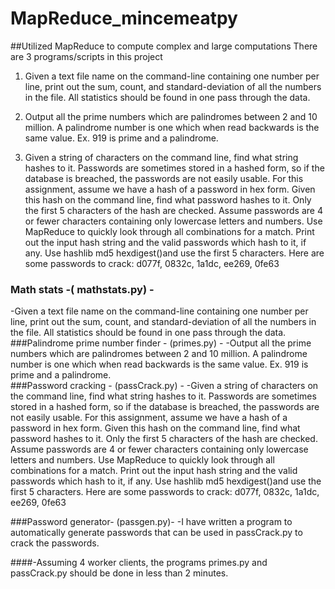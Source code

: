 # MapReduce_mincemeatpy
##Utilized MapReduce to compute complex and large computations
There are 3 programs/scripts in this project
1) Given a text file name on the command-line containing one number per line, print out the sum, count, and standard-deviation of all the numbers in the file. All statistics should be found in one pass through the data.

2) Output all the prime numbers which are palindromes between 2 and 10 million. A palindrome number is one which when read backwards is the same value. Ex. 919 is prime and a palindrome.


3) Given a string of characters on the command line, find what string hashes to it. Passwords are sometimes stored in a hashed form, so if the database is breached, the passwords are not easily usable. For this assignment, assume we have a hash of a password in hex form. Given this hash on the command line, find what password hashes to it. Only the first 5 characters of the hash are checked. Assume passwords are 4 or fewer characters containing only lowercase letters and numbers. Use MapReduce to quickly look through all combinations for a match. Print out the input hash string and the valid passwords which hash to it, if any. Use hashlib md5 hexdigest()and use the first 5 characters. Here are some passwords to crack: d077f, 0832c, 1a1dc, ee269, 0fe63

### Math stats -( mathstats.py) -  
-Given a text file name on the command-line containing one number per line, print out the sum, count, and standard-deviation of all the numbers in the file.  All statistics should be found in one pass through the data.
###Palindrome prime number finder - (primes.py) -
-Output all the prime numbers which are palindromes between 2 and 10 million.  A palindrome number is one which when read backwards is the same value.  Ex. 919 is prime and a palindrome.  
###Password cracking - (passCrack.py) - 
-Given a string of characters on the command line, find what string hashes to it.  Passwords are sometimes stored in a hashed form, so if the database is breached, the passwords are not easily usable. For this assignment, assume we have a hash of a password in hex form.  Given this hash on the command line, find what password hashes to it.  Only the first 5 characters of the hash are checked.  Assume passwords are 4 or fewer characters containing only lowercase letters and numbers.  Use MapReduce to quickly look through all combinations for a match.  Print out the input hash string and the valid passwords which hash to it, if any.  Use hashlib md5 hexdigest()and use the first 5 characters.  Here are some passwords to crack: d077f, 0832c, 1a1dc, ee269, 0fe63

###Password generator- (passgen.py)-
-I have written a program to automatically generate passwords that can be used in passCrack.py to crack the passwords.

####-Assuming 4 worker clients, the programs primes.py and passCrack.py should be done in less than 2 minutes.
